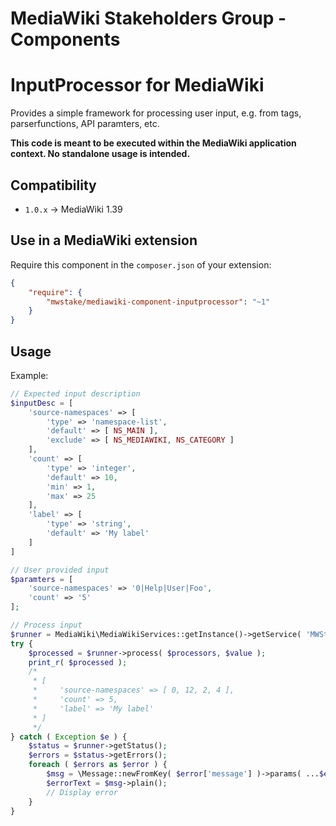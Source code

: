 # MediaWiki Stakeholders Group - Components
# InputProcessor for MediaWiki

Provides a simple framework for processing user input, e.g. from tags, parserfunctions, API paramters, etc.

**This code is meant to be executed within the MediaWiki application context. No standalone usage is intended.**

## Compatibility
- `1.0.x` -> MediaWiki 1.39

## Use in a MediaWiki extension

Require this component in the `composer.json` of your extension:

```json
{
	"require": {
		"mwstake/mediawiki-component-inputprocessor": "~1"
	}
}
```

## Usage

Example:
```php
// Expected input description
$inputDesc = [
	'source-namespaces' => [
		'type' => 'namespace-list',
		'default' => [ NS_MAIN ],
		'exclude' => [ NS_MEDIAWIKI, NS_CATEGORY ]
	],
	'count' => [
		'type' => 'integer',
		'default' => 10,
		'min' => 1,
		'max' => 25
	],
	'label' => [
		'type' => 'string',
		'default' => 'My label'
	]
]

// User provided input
$paramters = [
	'source-namespaces' => '0|Help|User|Foo',
	'count' => '5'
];

// Process input
$runner = MediaWiki\MediaWikiServices::getInstance()->getService( 'MWStake.InputProcessor' );
try {
    $processed = $runner->process( $processors, $value );
    print_r( $processed );
    /*
	 * [
	 *     'source-namespaces' => [ 0, 12, 2, 4 ],
	 *     'count' => 5,
	 *     'label' => 'My label'
	 * ]
	 */
} catch ( Exception $e ) {
    $status = $runner->getStatus();
    $errors = $status->getErrors();
    foreach ( $errors as $error ) {
        $msg = \Message::newFromKey( $error['message'] )->params( ...$error['params'] );
        $errorText = $msg->plain();
        // Display error
    }
}
```
